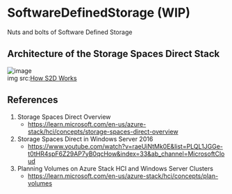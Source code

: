 # SoftwareDefinedStorage (WIP)
Nuts and bolts of Software Defined Storage

## Architecture of the Storage Spaces Direct Stack
![image](https://user-images.githubusercontent.com/13979783/219855796-8c386586-da19-4c9d-8532-7679c0bd84b5.png)  
img src:[How S2D Works](https://learn.microsoft.com/en-us/azure-stack/hci/concepts/storage-spaces-direct-overview#how-it-works) 


## References
1. Storage Spaces Direct Overview  
   - https://learn.microsoft.com/en-us/azure-stack/hci/concepts/storage-spaces-direct-overview 
2. Storage Spaces Direct in Windows Server 2016
   - https://www.youtube.com/watch?v=raeUiNtMk0E&list=PLQL1JGGe-t0tHR4spF6Z29AP7yB0qcHow&index=33&ab_channel=MicrosoftCloud
3. Planning Volumes on Azure Stack HCI and Windows Server Clusters
   - https://learn.microsoft.com/en-us/azure-stack/hci/concepts/plan-volumes
